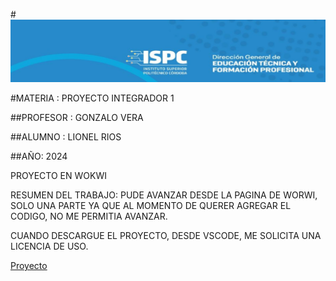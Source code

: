 #![alt text](image.png)

#MATERIA : PROYECTO INTEGRADOR 1

##PROFESOR : GONZALO VERA

##ALUMNO : LIONEL RIOS

##AÑO: 2024

PROYECTO EN WOKWI

RESUMEN DEL TRABAJO: PUDE AVANZAR DESDE LA PAGINA DE WORWI, SOLO UNA PARTE YA QUE AL MOMENTO DE QUERER AGREGAR EL CODIGO, NO ME PERMITIA AVANZAR.

CUANDO DESCARGUE EL PROYECTO, DESDE VSCODE, ME SOLICITA UNA LICENCIA DE USO.

[Proyecto](/project_wokwi/)

